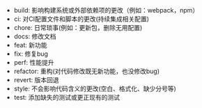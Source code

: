 * build: 影响构建系统或外部依赖项的更改（例如：webpack，npm）
* ci: 对CI配置文件和脚本的更改(持续集成相关配置)
* chore: 日常琐事(例如：更新包，删除无用配置)
* docs: 修改文档
* feat: 新功能
* fix: 修复bug
* perf: 性能提升
* refactor: 重构(对代码修改既无新功能，也没修改bug)
* revert: 版本回退
* style: 不会影响代码含义的更改(空白、格式化、缺少分号等)
* test: 添加缺失的测试或更正现有的测试
